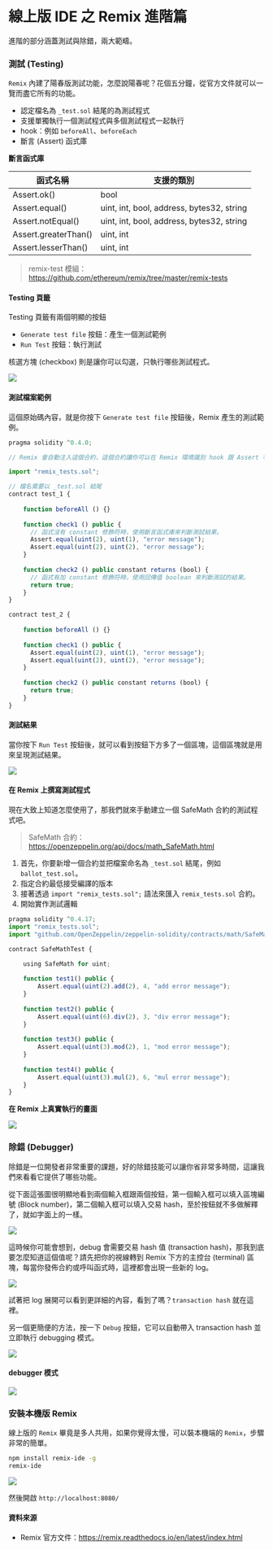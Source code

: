 # 線上版 IDE 之 Remix 進階篇

進階的部分涵蓋測試與除錯，兩大範疇。

### 測試 (Testing)

`Remix` 內建了陽春版測試功能，怎麼說陽春呢？花個五分鐘，從官方文件就可以一覽而盡它所有的功能。

* 認定檔名為 `_test.sol` 結尾的為測試程式
* 支援單獨執行一個測試程式與多個測試程式一起執行
* hook：例如 `beforeAll`、`beforeEach`
* 斷言 (Assert) 函式庫

**斷言函式庫**

| 函式名稱                 | 支援的類別                                     |
|----------------------|-------------------------------------------|
| Assert.ok()          | bool                                      |
| Assert.equal()       | uint, int, bool, address, bytes32, string |
| Assert.notEqual()    | uint, int, bool, address, bytes32, string |
| Assert.greaterThan() | uint, int                                 |
| Assert.lesserThan()  | uint, int                                 |

> remix-test 模組：<https://github.com/ethereum/remix/tree/master/remix-tests>

#### Testing 頁籤

Testing 頁籤有兩個明顯的按鈕

* `Generate test file` 按鈕：產生一個測試範例
* `Run Test` 按鈕：執行測試

核選方塊 (checkbox) 則是讓你可以勾選，只執行哪些測試程式。

![](assets/10_testing.png)

#### 測試檔案範例

這個原始碼內容，就是你按下 `Generate test file` 按鈕後，Remix 產生的測試範例。

```js
pragma solidity ^0.4.0;

// Remix 會自動注入這個合約，這個合約讓你可以在 Remix 環境識別 hook 跟 Assert 等特別的語法。

import "remix_tests.sol";

// 檔名需要以 _test.sol 結尾
contract test_1 {
    
    function beforeAll () {}
    
    function check1 () public {
      // 函式沒有 constant 修飾符時，使用斷言函式庫來判斷測試結果。
      Assert.equal(uint(2), uint(1), "error message");
      Assert.equal(uint(2), uint(2), "error message");
    }
    
    function check2 () public constant returns (bool) {
      // 函式有加 constant 修飾符時，使用回傳值 boolean 來判斷測試的結果。
      return true;
    }
}

contract test_2 {
   
    function beforeAll () {}
    
    function check1 () public {
      Assert.equal(uint(2), uint(1), "error message");
      Assert.equal(uint(2), uint(2), "error message");
    }
    
    function check2 () public constant returns (bool) {
      return true;
    }
}
```

#### 測試結果

當你按下 `Run Test` 按鈕後，就可以看到按鈕下方多了一個區塊，這個區塊就是用來呈現測試結果。

![](assets/10_testing_result.png)

#### 在 Remix 上撰寫測試程式

現在大致上知道怎麼使用了，那我們就來手動建立一個 SafeMath 合約的測試程式吧。

> SafeMath 合約：<https://openzeppelin.org/api/docs/math_SafeMath.html>

1. 首先，你要新增一個合約並把檔案命名為 `_test.sol` 結尾，例如 `ballot_test.sol`。
1. 指定合約最低接受編譯的版本
1. 接著透過 `import "remix_tests.sol";` 語法來匯入 `remix_tests.sol` 合約。
1. 開始實作測試邏輯


```js
pragma solidity ^0.4.17;
import "remix_tests.sol";
import "github.com/OpenZeppelin/zeppelin-solidity/contracts/math/SafeMath.sol";

contract SafeMathTest {
    
    using SafeMath for uint;

    function test1() public {
        Assert.equal(uint(2).add(2), 4, "add error message");
    }
    
    function test2() public {
        Assert.equal(uint(6).div(2), 3, "div error message");
    }
    
    function test3() public {
        Assert.equal(uint(3).mod(2), 1, "mod error message");
    }
    
    function test4() public {
        Assert.equal(uint(3).mul(2), 6, "mul error message");
    }
}
```

**在 Remix 上真實執行的畫面**

![](assets/10_first_test.png)

### 除錯 (Debugger)

除錯是一位開發者非常重要的課題，好的除錯技能可以讓你省非常多時間，這讓我們來看看它提供了哪些功能。

從下面這張圖很明顯地看到兩個輸入框跟兩個按鈕，第一個輸入框可以填入區塊編號 (Block number)，第二個輸入框可以填入交易 hash，至於按鈕就不多做解釋了，就如字面上的一樣。

![](assets/10_debugger_tab.png)

這時候你可能會想到，debug 會需要交易 hash 值 (transaction hash)，那我到底要怎麼知道這個值呢？請先把你的視線轉到 Remix 下方的主控台 (terminal) 區塊，每當你發佈合約或呼叫函式時，這裡都會出現一些新的 log。

![](assets/10_terminal_log.png)

試著把 log 展開可以看到更詳細的內容，看到了嗎？`transaction hash` 就在這裡。

另一個更簡便的方法，按一下 `Debug` 按鈕，它可以自動帶入 transaction hash 並立即執行 debugging 模式。

![](assets/10_terminal_log_detail.png)

#### debugger 模式

![](assets/10_debuggering.png)

### 安裝本機版 Remix

線上版的 `Remix` 畢竟是多人共用，如果你覺得太慢，可以裝本機端的 `Remix`，步驟非常的簡單。

```sh
npm install remix-ide -g
remix-ide
```

![](assets/10_remix_start.png)

然後開啟 `http://localhost:8080/`

#### 資料來源

* Remix 官方文件：<https://remix.readthedocs.io/en/latest/index.html>